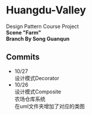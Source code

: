 # Huangdu-Valley  
Design Pattern Course Project  
**Scene "Farm"**  
**Branch By Song Guanqun**  
## Commits  
* 10/27  
设计模式Decorator  
* 10/26  
设计模式Composite  
农场仓库系统  
在uml文件夹增加了对应的类图  

  

